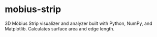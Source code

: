 # mobius-strip
3D Möbius Strip visualizer and analyzer built with Python, NumPy, and Matplotlib. Calculates surface area and edge length.
